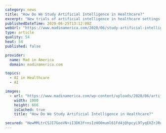 ```yaml
---
category: news
title: "How Do We Study Artificial Intelligence in Healthcare?"
excerpt: "New trials of artificial intelligence in healthcare settings reveal the limits of the technology and the existing research."
publishedDateTime: 2020-06-25T13:12:00Z
webUrl: "https://www.madinamerica.com/2020/06/study-artificial-intelligence-healthcare-effectively/"
type: article
quality: 54
heat: 54
published: false

provider:
  name: Mad in America
  domain: madinamerica.com

topics:
  - AI in Healthcare
  - AI

images:
  - url: "https://www.madinamerica.com/wp-content/uploads/2020/06/artificial-intelligence-and-healthcare.jpg"
    width: 1000
    height: 666
    isCached: true
    title: "How Do We Study Artificial Intelligence in Healthcare?"

secured: "HewMMLtrCSJI7GooVN+iI3DK3f+nsIzHO0muml61Fd4jQhpcyL9TyqEXZrJRdHbcv++NO+ajR9svR8bjLqAcIVKh/Qm+S1MS2hjEUC5PjyqDlEmHH6zNhQUe3+KbPoxJLjdierfqRDIX2r3SmwtZ1Zt5o4BcBhVbg7ZC0yjlMmh9vHXgdFK31BSxaeWEo02kj0TqeVeNd7Nx09s0w105MpFR9XvTcUuKECfrJphfWHncAGmaA+1sxcGjbsC6frbqGRZtmzXgl0nNs3fDXb80BzRpNc0vjb28+UMcDCc/uyrOxBh22oAhO6k1EQ2/9iArDhA831YztmegBgIqHfxStg==;NFWgNDB6WAR/QDUzx+zwMA=="
---
```


